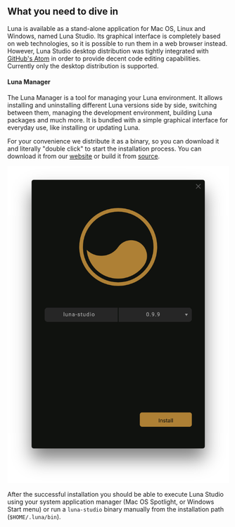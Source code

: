 ## What you need to dive in

Luna is available as a stand-alone application for Mac OS, Linux and Windows, named Luna Studio. Its graphical interface is completely based on web technologies, so it is possible to run them in a web browser instead. However, Luna Studio desktop distribution was tightly integrated with [GitHub's Atom](https://atom.io) in order to provide decent code editing capabilities. Currently only the desktop distribution is supported.

#### Luna Manager

The Luna Manager is a tool for managing your Luna environment. It allows installing and uninstalling different Luna versions side by side, switching between them, managing the development environment, building Luna packages and much more. It is bundled with a simple graphical interface for everyday use, like installing or updating Luna.

For your convenience we distribute it as a binary, so you can download it and literally "double click" to start the installation process. You can download it from our [website](http://luna-lang.org) or build it from [source](https://github.com/luna/luna-manager).

![](/assets/installer.png)

After the successful installation you should be able to execute Luna Studio using your system application manager \(Mac OS Spotlight, or Windows Start menu\) or run a `luna-studio` binary manually from the installation path \(`$HOME/.luna/bin`\).

